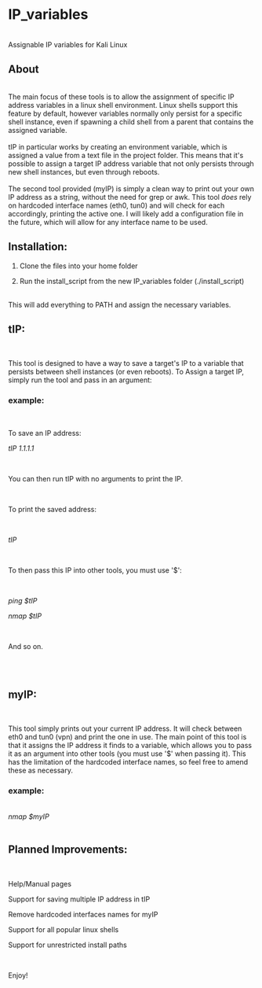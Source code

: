 # IP_variables
<br>
Assignable IP variables for Kali Linux

<h2>About</h2>
<br>
The main focus of these tools is to allow the assignment of specific IP address variables in a linux shell environment. Linux shells support this feature by default, however variables normally only persist for a specific shell instance, even if spawning a child shell from a parent that contains the assigned variable.
<br>
<br>
tIP in particular works by creating an environment variable, which is assigned a value from a text file in the project folder. This means that it's possible to assign a target IP address variable that not only persists through new shell instances, but even through reboots.
<br>
<br>
The second tool provided (myIP) is simply a clean way to print out your own IP address as a string, without the need for grep or awk. This tool <i>does</i> rely on hardcoded interface names (eth0, tun0) and will check for each accordingly, printing the active one. I will likely add a configuration file in the future, which will allow for any interface name to be used.

<h2>Installation:</h2>

1. Clone the files into your home folder

2. Run the install_script from the new IP_variables folder (./install_script)

<br>
This will add everything to PATH and assign the necessary variables.
<br>

<h2>tIP:</h2>
<br>

This tool is designed to have a way to save a target's IP to a variable that persists between shell instances (or even reboots). To Assign a target IP, simply run the tool and pass in an argument:
<br>
<h3>example:</h3> 

<br>

To save an IP address:
<br>

<i>tIP 1.1.1.1</i>

<br>

You can then run tIP with no arguments to print the IP.

<br>

To print the saved address:

<br>

<i>tIP</i>

<br>

To then pass this IP into other tools, you must use '$':

<br>

<i>ping $tIP</i>

<i>nmap $tIP</i>   

<br>

And so on.

<br>
<br>
<h2>myIP:</h2>

<br>

This tool simply prints out your current IP address. It will check between eth0 and tun0 (vpn) and print the one in use. The main point of this tool is that it assigns the IP address it finds to a variable, which allows you to pass it as an argument into other tools (you must use '$' when passing it).
This has the limitation of the hardcoded interface names, so feel free to amend these as necessary.

<h3>example:</h3> 
<br>
<i>nmap $myIP</i>

<br>
<br>

<h2>Planned Improvements:</h2>

<br>

Help/Manual pages

Support for saving multiple IP address in tIP

Remove hardcoded interfaces names for myIP

Support for all popular linux shells

Support for unrestricted install paths

<br>

Enjoy!

<br>

